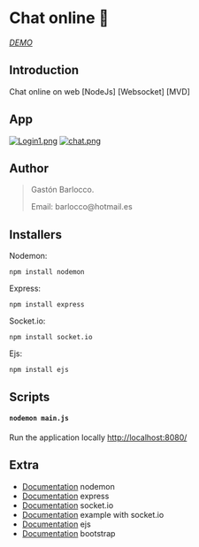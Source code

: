# Chat online :incoming_envelope:

*<p>[DEMO](https://chat-linkedin.glitch.me/login)*</p>

## Introduction
Chat online on web [NodeJs] [Websocket] [MVD] 

## App
[![Login1.png](https://i.postimg.cc/XYJp385j/Login1.png)](https://postimg.cc/9r6WYy1K)
[![chat.png](https://i.postimg.cc/cHTpsQwW/chat.png)](https://postimg.cc/gXXSsLgt)


## Author
> <p>Gastón Barlocco. </p>
> <p>Email: barlocco@hotmail.es </p>


## Installers

Nodemon:
``` 
npm install nodemon
```

Express:
``` 
npm install express
```

Socket.io:
``` 
npm install socket.io
```

Ejs:
``` 
npm install ejs
```


## Scripts

#### `nodemon main.js`
Run the application locally
[http://localhost:8080/](http://localhost:8080/)



## Extra
- [Documentation](https://www.npmjs.com/package/nodemon) nodemon
- [Documentation](https://expressjs.com/es/) express
- [Documentation](https://socket.io) socket.io
- [Documentation](https://pharos.sh/ejemplos-de-websocket-de-node-js-con-socket-io/) example with socket.io
- [Documentation](https://ejs.co) ejs
- [Documentation](https://getbootstrap.com) bootstrap
